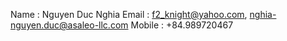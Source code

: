 Name : Nguyen Duc Nghia
Email : f2_knight@yahoo.com, nghia-nguyen.duc@asaleo-llc.com
Mobile : +84.989720467
